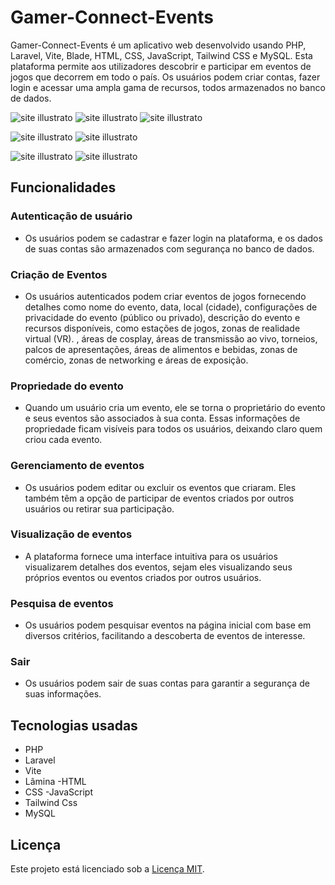# Gamer-Connect-Events

Gamer-Connect-Events é um aplicativo web desenvolvido usando PHP, Laravel, Vite, Blade, HTML, CSS, JavaScript, Tailwind CSS e MySQL. Esta plataforma permite aos utilizadores descobrir e participar em eventos de jogos que decorrem em todo o país. Os usuários podem criar contas, fazer login e acessar uma ampla gama de recursos, todos armazenados no banco de dados.

![site illustrato](https://tinypic.host/images/2023/11/08/codigo-7.png)
![site illustrato](https://tinypic.host/images/2023/11/08/codigo-8.png)
![site illustrato](https://tinypic.host/images/2023/11/08/codigo-14.png)

![site illustrato](https://tinypic.host/images/2023/11/08/codigo-9.png)
![site illustrato](https://tinypic.host/images/2023/11/08/codigo-10.png)

![site illustrato](https://tinypic.host/images/2023/11/08/codigo-11.png)
![site illustrato](https://tinypic.host/images/2023/11/08/codigo-13.png)



## Funcionalidades
### Autenticação de usuário
- Os usuários podem se cadastrar e fazer login na plataforma, e os dados de suas contas são armazenados com segurança no banco de dados.

### Criação de Eventos
- Os usuários autenticados podem criar eventos de jogos fornecendo detalhes como nome do evento, data, local (cidade), configurações de privacidade do evento (público ou privado), descrição do evento e recursos disponíveis, como estações de jogos, zonas de realidade virtual (VR). , áreas de cosplay, áreas de transmissão ao vivo, torneios, palcos de apresentações, áreas de alimentos e bebidas, zonas de comércio, zonas de networking e áreas de exposição.

### Propriedade do evento
- Quando um usuário cria um evento, ele se torna o proprietário do evento e seus eventos são associados à sua conta. Essas informações de propriedade ficam visíveis para todos os usuários, deixando claro quem criou cada evento.

### Gerenciamento de eventos
- Os usuários podem editar ou excluir os eventos que criaram. Eles também têm a opção de participar de eventos criados por outros usuários ou retirar sua participação.

### Visualização de eventos
- A plataforma fornece uma interface intuitiva para os usuários visualizarem detalhes dos eventos, sejam eles visualizando seus próprios eventos ou eventos criados por outros usuários.

### Pesquisa de eventos
- Os usuários podem pesquisar eventos na página inicial com base em diversos critérios, facilitando a descoberta de eventos de interesse.

### Sair
- Os usuários podem sair de suas contas para garantir a segurança de suas informações.

## Tecnologias usadas
- PHP
- Laravel
- Vite
- Lâmina
-HTML
- CSS
-JavaScript
- Tailwind Css
- MySQL

## Licença
Este projeto está licenciado sob a [Licença MIT](LICENSE).
